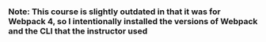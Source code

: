 ### Note: This course is slightly outdated in that it was for Webpack 4, so I intentionally installed the versions of Webpack and the CLI that the instructor used
